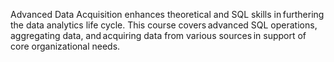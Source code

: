 Advanced Data Acquisition enhances theoretical and SQL skills in furthering the data analytics life cycle. This course covers advanced SQL operations, aggregating data, and acquiring data from various sources in support of core organizational needs.
